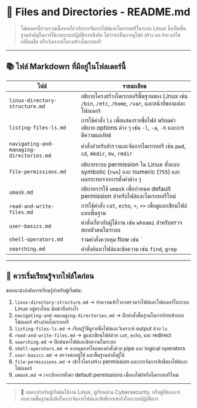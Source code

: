 # 📁 Files and Directories - README.md

> โฟลเดอร์นี้รวบรวมเนื้อหาเกี่ยวกับการจัดการไฟล์และไดเรกทอรีในระบบ Linux ซึ่งเป็นพื้นฐานสำคัญในการใช้งานระบบปฏิบัติการเชิงลึก ไม่ว่าจะเป็นการดูไฟล์ สร้าง ลบ ย้าย แก้ไข เปลี่ยนชื่อ หรือวิเคราะห์โครงสร้างไดเรกทอรี

---

## 📚 ไฟล์ Markdown ที่มีอยู่ในโฟลเดอร์นี้

| ไฟล์ | รายละเอียด |
|------|-------------|
| `linux-directory-structure.md` | อธิบายโครงสร้างไดเรกทอรีพื้นฐานของ Linux เช่น `/bin`, `/etc`, `/home`, `/var`, และหน้าที่ของแต่ละโฟลเดอร์ |
| `listing-files-ls.md` | การใช้คำสั่ง `ls` เพื่อแสดงรายชื่อไฟล์ พร้อมคำอธิบาย options ต่าง ๆ เช่น `-l`, `-a`, `-h` และการตีความผลลัพธ์ |
| `navigating-and-managing-directories.md` | คำสั่งสำหรับสำรวจและจัดการไดเรกทอรี เช่น `pwd`, `cd`, `mkdir`, `mv`, `rmdir` |
| `file-permissions.md` | อธิบายระบบ permission ใน Linux ทั้งแบบ symbolic (`rwx`) และ numeric (`755`) และผลกระทบจากการตั้งค่าต่าง ๆ |
| `umask.md` | อธิบายการใช้ `umask` เพื่อกำหนด default permission สำหรับไฟล์และไดเรกทอรีใหม่ |
| `read-and-write-files.md` | การใช้คำสั่ง `cat`, `echo`, `>`, `>>` เพื่อดูและเขียนไฟล์แบบพื้นฐาน |
| `user-basics.md` | คำสั่งเกี่ยวกับผู้ใช้งาน เช่น `whoami` สำหรับตรวจสอบตัวตนในระบบ |
| `shell-operators.md` | รวมคำสั่งควบคุม flow เช่น `|`, `&&`, `&` ใช้เชื่อมคำสั่งและรันแบบมีเงื่อนไข |
| `searching.md` | คำสั่งค้นหาไฟล์และข้อความ เช่น `find`, `grep` |

---

## 🧭 ควรเริ่มเรียนรู้จากไฟล์ใดก่อน

ขอแนะนำลำดับการเรียนรู้สำหรับผู้เริ่มต้น:

1. `linux-directory-structure.md` → ทำความเข้าใจภาพรวมว่าไฟล์และโฟลเดอร์ในระบบ Linux อยู่ตรงไหน มีหน้าที่อย่างไร
2. `navigating-and-managing-directories.md` → ฝึกคำสั่งพื้นฐานในการย้ายเข้าออกโฟลเดอร์ สร้าง/ลบไดเรกทอรี
3. `listing-files-ls.md` → เรียนรู้วิธีดูรายชื่อไฟล์และวิเคราะห์ output ด้วย `ls`
4. `read-and-write-files.md` → ดูและเขียนไฟล์ด้วย `cat`, `echo`, และ redirect
5. `searching.md` → ฝึกค้นหาไฟล์และข้อความในระบบ
6. `shell-operators.md` → ควบคุมการไหลของคำสั่งด้วย pipe และ logical operators
7. `user-basics.md` → ตรวจสอบผู้ใช้ และพื้นฐานคำสั่งผู้ใช้
8. `file-permissions.md` → เข้าใจโครงสร้าง permission และการจัดการสิทธิ์ของไฟล์และโฟลเดอร์
9. `umask.md` → เจาะลึกการตั้งค่า default permissions เมื่อลงไฟล์หรือไดเรกทอรีใหม่

---

> 📘 เหมาะสำหรับผู้เริ่มต้นใช้งาน Linux, ผู้เรียนด้าน Cybersecurity, หรือผู้ที่ต้องการทบทวนพื้นฐานเชิงลึกในการจัดการไฟล์และสิทธิ์การเข้าถึงในระบบปฏิบัติการ
